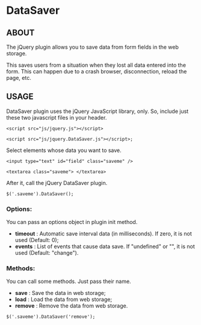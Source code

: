 DataSaver
=======

## ABOUT
The jQuery plugin allows you to save data from form fields in the web storage.

This saves users from  a situation when they lost all data entered into the form. This can happen due to a crash browser, disconnection, reload the page, etc.

## USAGE
DataSaver plugin uses the jQuery JavaScript library, only. So, include just these two javascript files in your header.

`<script src="js/jquery.js"></script>`

`<script src="js/jquery.DataSaver.js"></script>;`

Select elements whose data you want to save.

`<input type="text" id="field" class="saveme" />`

`<textarea class="saveme"> </textarea>`

After it, call the jQuery DataSaver plugin.

`$('.saveme').DataSaver();`

### Options:
You can pass an options object in plugin init method.
* **timeout** : Automatic save interval data (in milliseconds). If zero, it is not used (Default: 0);
* **events** : List of events that cause data save. If "undefined" or "", it is not used (Default: "change").

### Methods:
You can call some methods. Just pass their name.
* **save** : Save the data in web storage;
* **load** : Load the data from web storage;
* **remove** : Remove the data from web storage. 

`$('.saveme').DataSaver('remove');`
